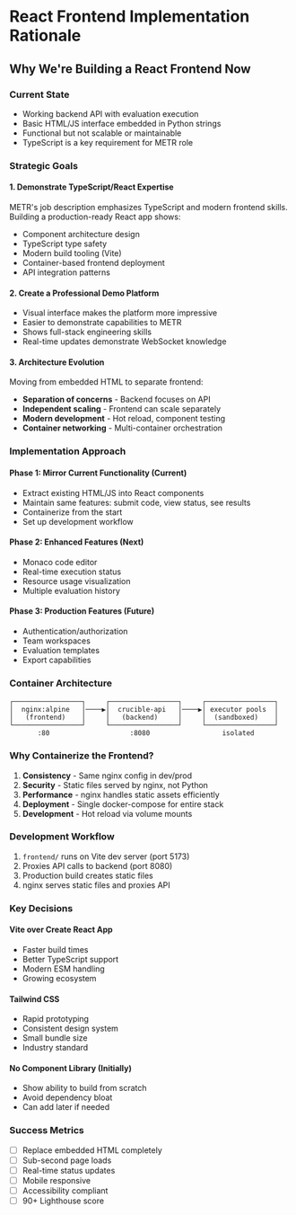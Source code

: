 # React Frontend Implementation Rationale

## Why We're Building a React Frontend Now

### Current State
- Working backend API with evaluation execution
- Basic HTML/JS interface embedded in Python strings
- Functional but not scalable or maintainable
- TypeScript is a key requirement for METR role

### Strategic Goals

#### 1. Demonstrate TypeScript/React Expertise
METR's job description emphasizes TypeScript and modern frontend skills. Building a production-ready React app shows:
- Component architecture design
- TypeScript type safety
- Modern build tooling (Vite)
- Container-based frontend deployment
- API integration patterns

#### 2. Create a Professional Demo Platform
- Visual interface makes the platform more impressive
- Easier to demonstrate capabilities to METR
- Shows full-stack engineering skills
- Real-time updates demonstrate WebSocket knowledge

#### 3. Architecture Evolution
Moving from embedded HTML to separate frontend:
- **Separation of concerns** - Backend focuses on API
- **Independent scaling** - Frontend can scale separately
- **Modern development** - Hot reload, component testing
- **Container networking** - Multi-container orchestration

### Implementation Approach

#### Phase 1: Mirror Current Functionality (Current)
- Extract existing HTML/JS into React components
- Maintain same features: submit code, view status, see results
- Containerize from the start
- Set up development workflow

#### Phase 2: Enhanced Features (Next)
- Monaco code editor
- Real-time execution status
- Resource usage visualization
- Multiple evaluation history

#### Phase 3: Production Features (Future)
- Authentication/authorization
- Team workspaces
- Evaluation templates
- Export capabilities

### Container Architecture

```
┌─────────────────┐     ┌─────────────────┐     ┌─────────────────┐
│  nginx:alpine   │────▶│  crucible-api   │────▶│ executor pools  │
│   (frontend)    │     │   (backend)     │     │  (sandboxed)    │
└─────────────────┘     └─────────────────┘     └─────────────────┘
       :80                    :8080                  isolated
```

### Why Containerize the Frontend?
1. **Consistency** - Same nginx config in dev/prod
2. **Security** - Static files served by nginx, not Python
3. **Performance** - nginx handles static assets efficiently
4. **Deployment** - Single docker-compose for entire stack
5. **Development** - Hot reload via volume mounts

### Development Workflow
1. `frontend/` runs on Vite dev server (port 5173)
2. Proxies API calls to backend (port 8080)
3. Production build creates static files
4. nginx serves static files and proxies API

### Key Decisions

#### Vite over Create React App
- Faster build times
- Better TypeScript support
- Modern ESM handling
- Growing ecosystem

#### Tailwind CSS
- Rapid prototyping
- Consistent design system
- Small bundle size
- Industry standard

#### No Component Library (Initially)
- Show ability to build from scratch
- Avoid dependency bloat
- Can add later if needed

### Success Metrics
- [ ] Replace embedded HTML completely
- [ ] Sub-second page loads
- [ ] Real-time status updates
- [ ] Mobile responsive
- [ ] Accessibility compliant
- [ ] 90+ Lighthouse score